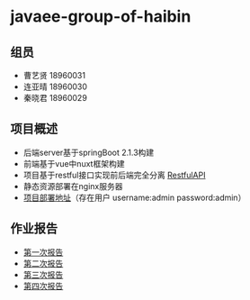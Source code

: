 # javaee-group-of-haibin

## 组员

+ 曹艺贤 18960031
+ 连亚晴 18960030
+ 秦晓君 18960029

## 项目概述

+ 后端server基于springBoot 2.1.3构建
+ 前端基于vue中nuxt框架构建
+ 项目基于restful接口实现前后端完全分离 [RestfulAPI](API_NEW.md)
+ 静态资源部署在nginx服务器
+ [项目部署地址](http://106.15.200.225)（存在用户 username:admin  password:admin）

## 作业报告

+ [第一次报告](report_1.md)
+ [第二次报告](report_2.md)
+ [第三次报告](report_3.md)
+ [第四次报告](report_4.md)

